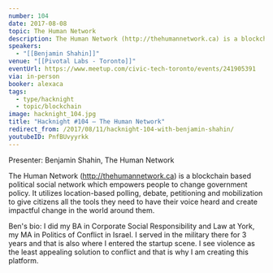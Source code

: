```yaml
---
number: 104
date: 2017-08-08
topic: The Human Network
description: The Human Network (http://thehumannetwork.ca) is a blockchain based political social network which empowers people to change government policy. It utilizes location-based polling, debate, petitioning and mobilization to give citizens all the tools they need to have their voice heard and create impactful change in the world around them.
speakers:
  - "[[Benjamin Shahin]]"
venue: "[[Pivotal Labs - Toronto]]"
eventUrl: https://www.meetup.com/civic-tech-toronto/events/241905391
via: in-person
booker: alexaca
tags:
  - type/hacknight
  - topic/blockchain
image: hacknight_104.jpg
title: "Hacknight #104 – The Human Network"
redirect_from: /2017/08/11/hacknight-104-with-benjamin-shahin/
youtubeID: PnfBUvyyrkk
---
```

Presenter: Benjamin Shahin, The Human Network

The Human Network (http://thehumannetwork.ca) is a blockchain based political social network which empowers people to change government policy. It utilizes location-based polling, debate, petitioning and mobilization to give citizens all the tools they need to have their voice heard and create impactful change in the world around them.

Ben's bio: I did my BA in Corporate Social Responsibility and Law at York, my MA in Politics of Conflict in Israel. I served in the military there for 3 years and that is also where I entered the startup scene. I see violence as the least appealing solution to conflict and that is why I am creating this platform.
